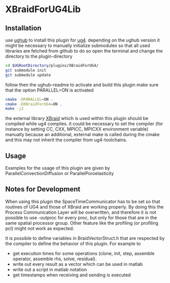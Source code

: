 # XBraidForUG4Lib

## Installation
use [ughub](https://github.com/UG4/ughub) to install this plugin for [ug4](https://github.com/UG4).
depending on the ughub version it might be necessary to manually initialize submodules so that all used libraries are fetched from github
to do so open the terminal and change the directory to the plugin-directory

```bash
cd $UGRootDirectory/plugins/XBraidForUG4/
git submodule init
git submodule update
```

follow then the ughub-readme to activate and build this plugin
make sure that the option PARALLEL=ON is activated
```bash
cmake -DPARALLEL=ON .
cmake -DXBraidForUG4=ON .
make -j2
```

the external library [XBraid](https://github.com/XBraid/xbraid) which is used within this plugin should be compiled while ug4 compiles.
it could be necessary to set the compiler (for instance by setting CC, CXX, MPICC, MPICXX environment variable) manually because an additional, external make is called during the cmake and this may not inherit the compiler from ug4-toolchains.


## Usage
Examples for the usage of this plugin are given by ParallelConvectionDiffusion or ParallelPoroelasticity

## Notes for Development
When using this plugin the SpaceTimeCommunicator has to be set so that routines of UG4 and those of XBraid are working properly.
By doing this the Process Communication Layer will be overwritten, and therefore it is not possible to use -outproc for every proc, but only for those that are in the same spatial processor group.
Other feature like the profiling (or profiling pcl) might not work as expected.

It is possible to define variables in BraidVectorStruct.h that are respected by the compiler to define the behavior of this plugin.
For example to
* get execution times for some operations (clone, init, step, assemble operator, assemble rhs, solve, residual).
* write out every result as a vector which can be used in matlab
* write out a script in matlab notation
* get timestamps when receiving and sending is executed